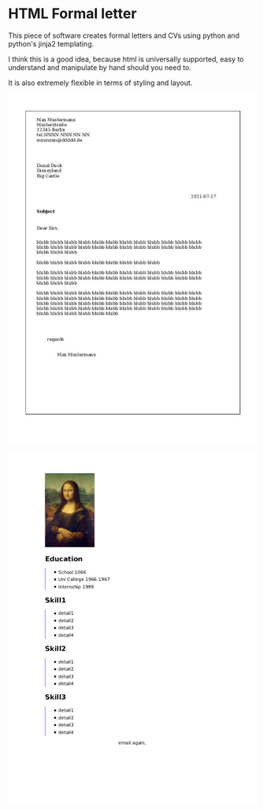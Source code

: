 
HTML Formal letter
=======

This piece of software creates formal letters and CVs using python and python's jinja2 templating.

I think this is a good idea, because html is universally supported, easy to understand and manipulate by hand should you need to.

It is also extremely flexible in terms of styling and layout.

![See1](./demoletter.jpg)

![See2](./demoCV.jpg)
